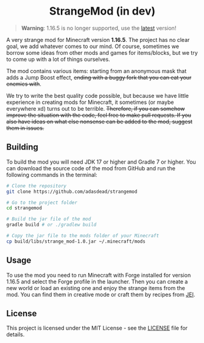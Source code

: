 <h1 align="center">StrangeMod (in dev)</h1>

> __Warning__: 1.16.5 is no longer supported, use the [latest](https://github.com/adasdead/strangemod) version!

A very strange mod for Minecraft version **1.16.5**. The project has no clear goal, we add whatever comes to our mind. Of course, sometimes we borrow some ideas from other mods and games for items/blocks, but we try to come up with a lot of things ourselves.

The mod contains various items: starting from an anonymous mask that adds a Jump Boost effect, ~~ending with a buggy fork that you can eat your enemies with~~.

We try to write the best quality code possible, but because we have little experience in creating mods for Minecraft, it sometimes (or maybe everywhere xd) turns out to be terrible. ~~Therefore, if you can somehow improve the situation with the code, feel free to make pull requests. If you also have ideas on what else nonsense can be added to the mod, suggest them in issues.~~

## Building

To build the mod you will need JDK 17 or higher and Gradle 7 or higher. You can download the source code of the mod from GitHub and run the following commands in the terminal:

```bash
# Clone the repository
git clone https://github.com/adasdead/strangemod

# Go to the project folder
cd strangemod

# Build the jar file of the mod
gradle build # or ./gradlew build

# Copy the jar file to the mods folder of your Minecraft
cp build/libs/strange_mod-1.0.jar ~/.minecraft/mods
```

## Usage
To use the mod you need to run Minecraft with Forge installed for version 1.16.5 and select the Forge profile in the launcher. Then you can create a new world or load an existing one and enjoy the strange items from the mod. You can find them in creative mode or craft them by recipes from [JEI](https://github.com/mezz/JustEnoughItems).

## License
This project is licensed under the MIT License - see the [LICENSE](LICENSE) file for details.
